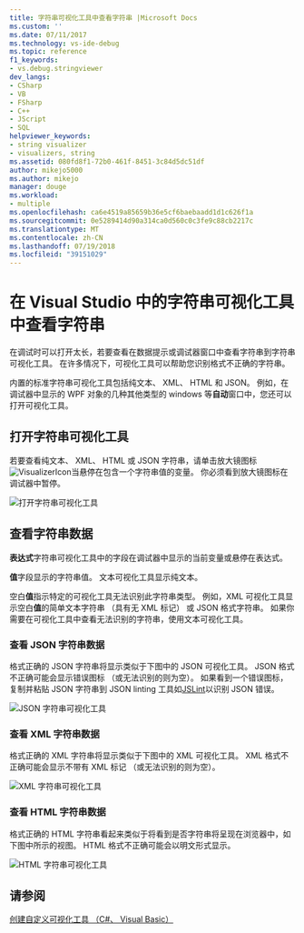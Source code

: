 ```yaml
---
title: 字符串可视化工具中查看字符串 |Microsoft Docs
ms.custom: ''
ms.date: 07/11/2017
ms.technology: vs-ide-debug
ms.topic: reference
f1_keywords:
- vs.debug.stringviewer
dev_langs:
- CSharp
- VB
- FSharp
- C++
- JScript
- SQL
helpviewer_keywords:
- string visualizer
- visualizers, string
ms.assetid: 080fd8f1-72b0-461f-8451-3c84d5dc51df
author: mikejo5000
ms.author: mikejo
manager: douge
ms.workload:
- multiple
ms.openlocfilehash: ca6e4519a85659b36e5cf6baebaadd1d1c626f1a
ms.sourcegitcommit: 0e5289414d90a314ca0d560c0c3fe9c88cb2217c
ms.translationtype: MT
ms.contentlocale: zh-CN
ms.lasthandoff: 07/19/2018
ms.locfileid: "39151029"
---
```

# <a name="view-strings-in-a-string-visualizer-in-visual-studio"></a>在 Visual Studio 中的字符串可视化工具中查看字符串
在调试时可以打开太长，若要查看在数据提示或调试器窗口中查看字符串到字符串可视化工具。 在许多情况下，可视化工具可以帮助您识别格式不正确的字符串。

内置的标准字符串可视化工具包括纯文本、 XML、 HTML 和 JSON。 例如，在调试器中显示的 WPF 对象的几种其他类型的 windows 等**自动**窗口中，您还可以打开可视化工具。

## <a name="open-a-string-visualizer"></a>打开字符串可视化工具

若要查看纯文本、 XML、 HTML 或 JSON 字符串，请单击放大镜图标![VisualizerIcon](../debugger/media/dbg-tips-visualizer-icon.png "可视化工具图标")当悬停在包含一个字符串值的变量。 你必须看到放大镜图标在调试器中暂停。

![打开字符串可视化工具](../debugger/media/dbg-tips-string-visualizers.png "OpenStringVisualizer")

## <a name="view-string-data"></a>查看字符串数据

**表达式**字符串可视化工具中的字段在调试器中显示的当前变量或悬停在表达式。

**值**字段显示的字符串值。 文本可视化工具显示纯文本。

空白**值**指示特定的可视化工具无法识别此字符串类型。 例如，XML 可视化工具显示空白**值**的简单文本字符串 （具有无 XML 标记） 或 JSON 格式字符串。 如果你需要在可视化工具中查看无法识别的字符串，使用文本可视化工具。

### <a name="view-json-string-data"></a>查看 JSON 字符串数据

格式正确的 JSON 字符串将显示类似于下图中的 JSON 可视化工具。 JSON 格式不正确可能会显示错误图标 （或无法识别的则为空）。 如果看到一个错误图标，复制并粘贴 JSON 字符串到 JSON linting 工具如[JSLint](https://www.jslint.com/)以识别 JSON 错误。

![JSON 字符串可视化工具](../debugger/media/dbg-tips-string-visualizer-json.png "JSON 字符串可视化工具")

### <a name="view-xml-string-data"></a>查看 XML 字符串数据

格式正确的 XML 字符串将显示类似于下图中的 XML 可视化工具。 XML 格式不正确可能会显示不带有 XML 标记 （或无法识别的则为空）。

![XML 字符串可视化工具](../debugger/media/dbg-string-visualizers-xml.png "XML 字符串可视化工具")

### <a name="view-html-string-data"></a>查看 HTML 字符串数据

格式正确的 HTML 字符串看起来类似于将看到是否字符串将呈现在浏览器中，如下图中所示的视图。 HTML 格式不正确可能会以明文形式显示。

![HTML 字符串可视化工具](../debugger/media/dbg-string-visualizers-html.png "HTML 字符串可视化工具")

## <a name="see-also"></a>请参阅  
 [创建自定义可视化工具 （C#、 Visual Basic）](../debugger/create-custom-visualizers-of-data.md)